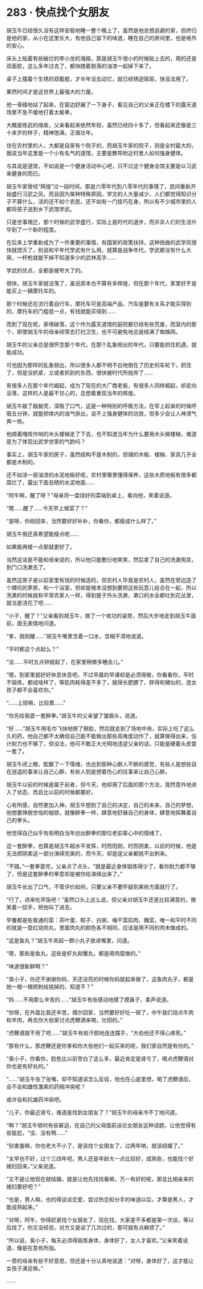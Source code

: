 # 283 · 快点找个女朋友

胡玉牛已经很久没有这样安稳地睡一整个晚上了，虽然是他总想逃避的家，但终归是他的家，从小在这里长大，有他自己留下的味道，睡在自己的房间里，也是格外的安心。

床头上贴着有些破烂的李小龙的海报，那是胡玉牛很小的时候贴上去的，用的还是双面胶，这么多年过去了，都快随着脱落的油漆一起掉下来了。

桌子上摆着个生锈的双截棍，才半年没去动它，就已经锈迹斑斑，快没法用了。

果然时间才是这世界上最强大的力量。

他一骨碌地站了起来，在窗边舒展了一下身子，看见自己的父亲正在楼下的露天道场里不急不缓地打着太极拳。

大概是练武的缘故，父亲看起来依然年轻，虽然已经四十多了，但看起来还像是三十来岁的样子，精神饱满，正值壮年。

住在农村里的人，大都是自家有个院子的，而胡玉牛家的院子，则是全村最大的，据说当年这里是一个小有名气的道馆，主要是教导附近村里人如何强身健体。

与其说是道馆，不如说是一个健身活动中心吧，只不过这个健身会馆主要是以习武来健身的而已。

胡玉牛家曾经“辉煌”过一段时间，那是六零年代到八零年代的事情了，民间重新开始盛行习武之风，而且因为某种特殊原因，学文的人大量减少，人们都觉得知识分子不算什么，活的还不如个农民，还不如有一门技巧在身，所以有不少城市里的人都将孩子送到乡下武馆学武。

只是世事境迁，那个时候的武学盛行，实际上是时代的退步，而并非人们的生活升华到了一个新的程度。

在后来上学重新成为了一件重要的事情，有国家的政策扶持，这种扭曲的武学风很快就熄灭了，别说和平年代学武有什么用，就算是战争年代，学武都没有什么大用，一杆枪就能干掉不知道多少的武林高手……

学武的优点，全都是被夸大了的。

很快，胡玉牛家就没落了，虽说原本也不算有多辉煌，但在那个年代，家里好歹是能买上一辆摩托车的。

那个时候还在流行着自行车，摩托车可是高端产品，汽车是要有关系才能买得到的，摩托车的门槛低一点，有钱就能买得到……

而到了现在呢，家境破落，这个作为露天道馆的庭院都已经有些荒废，而室内的那个，即使胡玉牛的母亲经常去打扫卫生，也不可避免地总是结满了蜘蛛网。

胡玉牛的父亲总是很怀念那个年代，在那个乱象频出的年代，只要能抓住机遇，就能成功。

可也因为那样的乱象频出，所以很多人都不明不白地倒在了历史的车轮下，抓住了，但是没抓紧，又或者抓到的东西，很快被时代所抛弃了……

有很多人在那个年代崛起，成为了现在的大厂商老板，有很多人同样崛起，却走向没落，这样的人是最不甘心的，总想着重现当年的辉煌。

胡玉牛敲了敲脑壳，深吸了口气，这是一种特别的呼吸方法，在早上起来的时候呼吸五分钟，就能把体内的浊气排出，谈不上强身健体的功效，但多少会让人神清气爽一些。

他顺着嘎吱作响的木头楼梯走了下去，也不知道当年为什么要用木头做楼梯，难道是为了体现出武学世家的气韵吗？

事实上，胡玉牛家的房子，虽然结构不是木制的，但铺的木板、楼梯、家具几乎全都是木制的。

还不如涂一层油漆的水泥地板好呢，农村里哪里懂得保养，这些木质地板有很多都腐烂了，露出下面丑陋的水泥地面……

“阿牛啊，醒了呀？”母亲将一盘烧好的菜端到桌上，看向他，笑着说道。

“嗯……醒了……今天早上做菜了？”

“是呀，你刚回来，当然要好好补补，你看你，都瘦成什么样了。”

胡玉牛倒还真希望能瘦点呢……

如果能再矮一点那就更好了。

当然这话是不能和母亲说的，所以他只能敷衍地笑笑，然后拿了自己的洗漱用具，到门口洗漱去了。

虽然这房子是以前家里有钱的时候造的，但农村人毕竟是农村人，虽然在旁边造了个蹲坑的茅房，和一个浴室，但却是根本没想到要把这些玩意儿给合在一起，所以洗漱的时候就和平常农家人一样，得到屋子外头洗漱，漱口的水全都吐到花丛里，就当是浇花了吧……

“小子，醒了？”父亲看到胡玉牛，做了一个收功的姿势，然后大步地走到胡玉牛面前，面无表情地问道。

“爹，我刚醒……”胡玉牛嘴里含着一口水，含糊不清地说道。

“平时都这个点起么？”

“没……平时五点钟就起了，在家里稍微多睡会儿。”

“嗯，到家里就好好休息休息吧，不过早晨的早课却是必须得做，你看看你，平时不锻炼，都成啥样了，等肌肉耗得差不多了，就得长肥膘了，胖得和猪似的，连女孩子都不会喜欢你。”

“……上班嘛，比较累……”

“你先给我耍一套醉拳。”胡玉牛的父亲皱了皱眉头，说道。

“好……”胡玉牛用毛巾飞快地擦了擦脸，然后就走到了场地中央，实际上吃了这么久的药，他自己都不太确信自己能不能做出那些高难度动作了，就算做得出来，估计耐力也不够了，但没法，他可不敢正大光明地违逆父亲的话，只能是硬着头皮耍一套了。

胡玉牛闭上眼，酝酿了一下情绪，也达到那种心醉人不醉的感觉，有些人是想些自在逍遥的事来让自己心醉，有些人则是想着伤心的往事来让自己心醉。

胡玉牛以前的时候是属于前者，但今天，他却用了后面的那个方法，竟然意外地进入了状态，而且比以前的时候都要好。

心有所感，自然更加入神，胡玉牛想到了自己的决定，自己的未来，自己的梦想，他想要挣脱世俗的枷锁，就像醉拳一样，肆意地舒展自己的身体，肆意地挥舞着自己的拳头。

他觉得自己似乎有些明白当年创出醉拳的那位老前辈心中的情绪了。

这一套醉拳，也算是胡玉牛超水平发挥，时而阳刚，时而阴柔，以前的时候，他是无法把阴柔这一部分演绎完美的，而今天，却是连父亲都挑不出刺来。

“不错。”一套拳耍完，父亲点了点头，“就是最近身体锻炼得少了，看你耐力都不够了，但是这套醉拳的拳意却是被你给演绎出来了。”

胡玉牛长出了口气，不管评价如何，只要父亲不要怀疑到某些方面就行了。

“行了，进来吃早饭吧！”虽然口头上这么说，但父亲对胡玉牛还是比较满意的，微笑着一招手，把他叫了进去。

早餐都是些普通的菜：茶叶蛋、粽子、白粥、梅干菜扣肉、腌菜，唯一和平时不同的就是一盘红烧肉丸，里面肉丸的颜色各不相同，应该是用不同的肉末做成的。

“这是鱼丸？”胡玉牛夹起一颗小丸子放进嘴里，问道。

“嗯，那些是鱼丸，这些是虾丸和蟹丸，都是用肉糜做的。”

“味道很新鲜啊？”

“臭小子，你还不谢谢你妈，天还没亮的时候你妈就起来做了，这鱼肉丸子，都是她一根一根把刺给挑掉的，知道不？”

“妈……不用那么辛苦的……”胡玉牛有些感动地摸了摸鼻子，柔声说道。

“你呀，在外面比我还辛苦，偶尔回家，当然要好好吃一顿了，中午我们烧点牛肉和羊肉，再去你大伯家讨点虎鞭酒来喝，壮阳的。”

“虎鞭酒就不用了吧……”胡玉牛有些汗颜地连连摆手，“大伯他还不得心疼死。”

“那有什么，那虎鞭还是你爹和你大伯他们一起买来的呢，我们家自然是有份的。”

“臭小子，你看你，脸色比以前苍白了这么多，最近肯定是肾亏了，喝点虎鞭酒对你也是有好处的。”

“……”胡玉牛张了张嘴，却不知道该怎么反驳，他也在心底里想，喝了虎鞭酒后，会不会和雌性激素的药相冲突呢？

或许会和抗雄药冲突吧。

“儿子，你最近肾亏，难道是找到女朋友了？”胡玉牛的母亲冷不丁地问道。

“啊？”胡玉牛顿时有些窘迫，在自己的父母面前谈论女朋友这种话题，让他觉得有些尴尬，“没、没有啊……”

“别害羞嘛，你也老大不小了，是该找个女朋友了，过两年呐，就该结婚了。”

“太早也不好，过个三四年吧，男人还是年龄大一点比较好，成熟些，也能找个好媳妇回来。”父亲说道。

“又不是让他现在就结婚，就是让他先找找看嘛，万一有好的呢，那总比相亲来的媳妇要好吧？”

“也是，男人嘛，也的得谈谈恋爱，尝过热恋和分手的味道以后，才算是男人，才能成熟起来。”

“对呀，阿牛，你得赶紧找个女朋友了，现在找，大家差不多都是第一次谈，等以后找了，你又没经验，对方又是谈了几次过的，那可就有点麻烦了。”

“所以说，臭小子，每天必须得锻炼身体，身体好了，女人才喜欢。”父亲笑着说道，像是在意有所指。

一旁的母亲有些不好意思，但还是十分认真地说道：“对呀，身体好了，这才能让女孩子满足嘛。”

……
